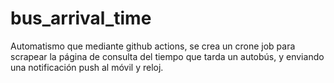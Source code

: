 # bus_arrival_time
Automatismo que mediante github actions, se crea un crone job para scrapear la página de consulta del tiempo que tarda un autobús, y enviando una notificación push al móvil y reloj.

